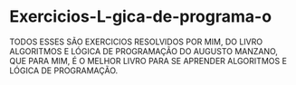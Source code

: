 # Exercicios-L-gica-de-programa-o

TODOS ESSES SÃO EXERCICIOS RESOLVIDOS POR MIM, DO LIVRO ALGORITMOS E LÓGICA DE PROGRAMAÇÃO DO AUGUSTO MANZANO,
QUE PARA MIM, É O MELHOR LIVRO PARA SE APRENDER ALGORITMOS E LÓGICA DE PROGRAMAÇÃO.
